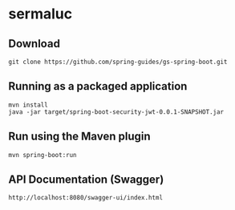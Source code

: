 # sermaluc

## Download
```
git clone https://github.com/spring-guides/gs-spring-boot.git
```
## Running as a packaged application
```
mvn install
java -jar target/spring-boot-security-jwt-0.0.1-SNAPSHOT.jar
```
## Run using the Maven plugin
```
mvn spring-boot:run
```
## API Documentation (Swagger)
```
http://localhost:8080/swagger-ui/index.html
```
